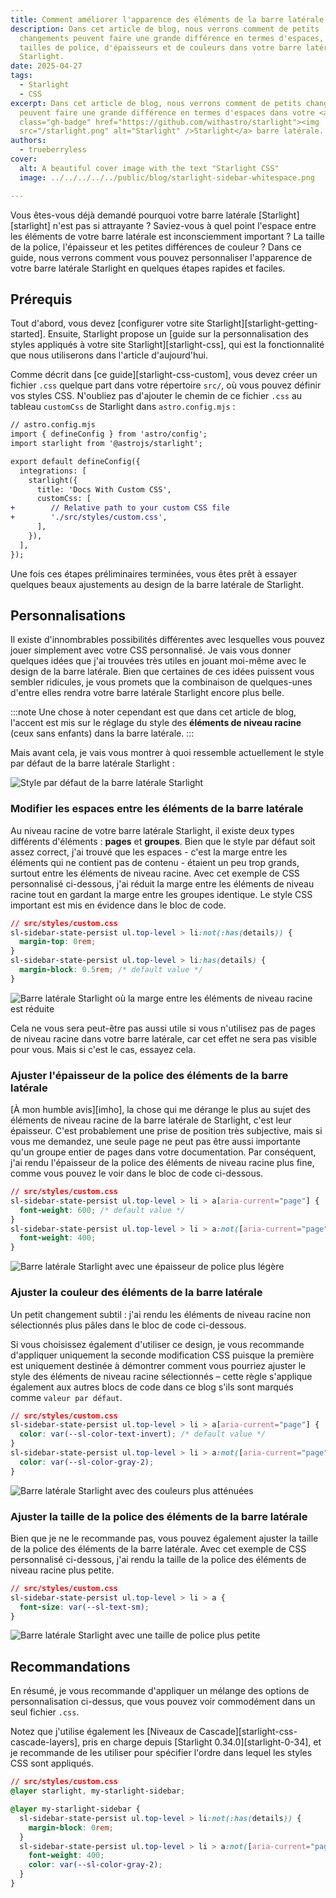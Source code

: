 ```yaml
---
title: Comment améliorer l'apparence des éléments de la barre latérale Starlight
description: Dans cet article de blog, nous verrons comment de petits
  changements peuvent faire une grande différence en termes d'espaces, de
  tailles de police, d'épaisseurs et de couleurs dans votre barre latérale
  Starlight.
date: 2025-04-27
tags:
  - Starlight
  - CSS
excerpt: Dans cet article de blog, nous verrons comment de petits changements
  peuvent faire une grande différence en termes d'espaces dans votre <a
  class="gh-badge" href="https://github.com/withastro/starlight"><img
  src="/starlight.png" alt="Starlight" />Starlight</a> barre latérale.
authors:
  - trueberryless
cover:
  alt: A beautiful cover image with the text "Starlight CSS"
  image: ../../../../../public/blog/starlight-sidebar-whitespace.png

---
```


Vous êtes-vous déjà demandé pourquoi votre barre latérale \[Starlight]\[starlight] n'est pas si attrayante ? Saviez-vous à quel point l'espace entre les éléments de votre barre latérale est inconsciemment important ? La taille de la police, l'épaisseur et les petites différences de couleur ? Dans ce guide, nous verrons comment vous pouvez personnaliser l'apparence de votre barre latérale Starlight en quelques étapes rapides et faciles.

## Prérequis

Tout d'abord, vous devez \[configurer votre site Starlight]\[starlight-getting-started]. Ensuite, Starlight propose un \[guide sur la personnalisation des styles appliqués à votre site Starlight]\[starlight-css], qui est la fonctionnalité que nous utiliserons dans l'article d'aujourd'hui.

Comme décrit dans \[ce guide]\[starlight-css-custom], vous devez créer un fichier `.css` quelque part dans votre répertoire `src/`, où vous pouvez définir vos styles CSS. N'oubliez pas d'ajouter le chemin de ce fichier `.css` au tableau `customCss` de Starlight dans `astro.config.mjs` :

```diff lang="js"
// astro.config.mjs
import { defineConfig } from 'astro/config';
import starlight from '@astrojs/starlight';

export default defineConfig({
  integrations: [
    starlight({
      title: 'Docs With Custom CSS',
      customCss: [
+        // Relative path to your custom CSS file
+        './src/styles/custom.css',
      ],
    }),
  ],
});
```

Une fois ces étapes préliminaires terminées, vous êtes prêt à essayer quelques beaux ajustements au design de la barre latérale de Starlight.

## Personnalisations

Il existe d'innombrables possibilités différentes avec lesquelles vous pouvez jouer simplement avec votre CSS personnalisé. Je vais vous donner quelques idées que j'ai trouvées très utiles en jouant moi-même avec le design de la barre latérale. Bien que certaines de ces idées puissent vous sembler ridicules, je vous promets que la combinaison de quelques-unes d'entre elles rendra votre barre latérale Starlight encore plus belle.

:::note
Une chose à noter cependant est que dans cet article de blog, l'accent est mis sur le réglage du style des **éléments de niveau racine** (ceux sans enfants) dans la barre latérale.
:::

Mais avant cela, je vais vous montrer à quoi ressemble actuellement le style par défaut de la barre latérale Starlight :

![Style par défaut de la barre latérale Starlight](../../../../../assets/sidebar-css/no-css.png)

### Modifier les espaces entre les éléments de la barre latérale

Au niveau racine de votre barre latérale Starlight, il existe deux types différents d'éléments : **pages** et **groupes**. Bien que le style par défaut soit assez correct, j'ai trouvé que les espaces - c'est la marge entre les éléments qui ne contient pas de contenu - étaient un peu trop grands, surtout entre les éléments de niveau racine. Avec cet exemple de CSS personnalisé ci-dessous, j'ai réduit la marge entre les éléments de niveau racine tout en gardant la marge entre les groupes identique. Le style CSS important est mis en évidence dans le bloc de code.

```css {3} showLineNumbers=false
// src/styles/custom.css
sl-sidebar-state-persist ul.top-level > li:not(:has(details)) {
  margin-top: 0rem;
}
sl-sidebar-state-persist ul.top-level > li:has(details) {
  margin-block: 0.5rem; /* default value */
}
```

![Barre latérale Starlight où la marge entre les éléments de niveau racine est réduite](../../../../../assets/sidebar-css/whitespaces.png)

Cela ne vous sera peut-être pas aussi utile si vous n'utilisez pas de pages de niveau racine dans votre barre latérale, car cet effet ne sera pas visible pour vous. Mais si c'est le cas, essayez cela.

### Ajuster l'épaisseur de la police des éléments de la barre latérale

\[À mon humble avis]\[imho], la chose qui me dérange le plus au sujet des éléments de niveau racine de la barre latérale de Starlight, c'est leur épaisseur. C'est probablement une prise de position très subjective, mais si vous me demandez, une seule page ne peut pas être aussi importante qu'un groupe entier de pages dans votre documentation. Par conséquent, j'ai rendu l'épaisseur de la police des éléments de niveau racine plus fine, comme vous pouvez le voir dans le bloc de code ci-dessous.

```css {6} showLineNumbers=false
// src/styles/custom.css
sl-sidebar-state-persist ul.top-level > li > a[aria-current="page"] {
  font-weight: 600; /* default value */
}
sl-sidebar-state-persist ul.top-level > li > a:not([aria-current="page"]) {
  font-weight: 400;
}
```

![Barre latérale Starlight avec une épaisseur de police plus légère](../../../../../assets/sidebar-css/font-weight.png)

### Ajuster la couleur des éléments de la barre latérale

Un petit changement subtil : j'ai rendu les éléments de niveau racine non sélectionnés plus pâles dans le bloc de code ci-dessous.

Si vous choisissez également d'utiliser ce design, je vous recommande d'appliquer uniquement la seconde modification CSS puisque la première est uniquement destinée à démontrer comment vous pourriez ajuster le style des éléments de niveau racine sélectionnés – cette règle s'applique également aux autres blocs de code dans ce blog s'ils sont marqués comme `valeur par défaut`.

```css {6} showLineNumbers=false
// src/styles/custom.css
sl-sidebar-state-persist ul.top-level > li > a[aria-current="page"] {
  color: var(--sl-color-text-invert); /* default value */
}
sl-sidebar-state-persist ul.top-level > li > a:not([aria-current="page"]) {
  color: var(--sl-color-gray-2);
}
```

![Barre latérale Starlight avec des couleurs plus atténuées](../../../../../assets/sidebar-css/color.png)

### Ajuster la taille de la police des éléments de la barre latérale

Bien que je ne le recommande pas, vous pouvez également ajuster la taille de la police des éléments de la barre latérale. Avec cet exemple de CSS personnalisé ci-dessous, j'ai rendu la taille de la police des éléments de niveau racine plus petite.

```css {3} showLineNumbers=false
// src/styles/custom.css
sl-sidebar-state-persist ul.top-level > li > a {
  font-size: var(--sl-text-sm);
}
```

![Barre latérale Starlight avec une taille de police plus petite](../../../../../assets/sidebar-css/font-size.png)

## Recommandations

En résumé, je vous recommande d'appliquer un mélange des options de personnalisation ci-dessus, que vous pouvez voir commodément dans un seul fichier `.css`.

Notez que j'utilise également les \[Niveaux de Cascade]\[starlight-css-cascade-layers], pris en charge depuis \[Starlight 0.34.0]\[starlight-0-34], et je recommande de les utiliser pour spécifier l'ordre dans lequel les styles CSS sont appliqués.

```css showLineNumbers=false
// src/styles/custom.css
@layer starlight, my-starlight-sidebar;

@layer my-starlight-sidebar {
  sl-sidebar-state-persist ul.top-level > li:not(:has(details)) {
    margin-block: 0rem;
  }
  sl-sidebar-state-persist ul.top-level > li > a:not([aria-current="page"]) {
    font-weight: 400;
    color: var(--sl-color-gray-2);
  }
}
```

[starlight]: https://starlight.astro.build

[starlight-getting-started]: https://starlight.astro.build/getting-started/

[starlight-css]: https://starlight.astro.build/guides/css-and-tailwind/

[starlight-css-custom]: https://starlight.astro.build/guides/css-and-tailwind/#custom-css-styles

[starlight-css-cascade-layers]: https://starlight.astro.build/guides/css-and-tailwind/#cascade-layers

[starlight-0-34]: https://github.com/withastro/starlight/releases/tag/%40astrojs%2Fstarlight%400.34.0

[imho]: https://en.wiktionary.org/wiki/IMHO
